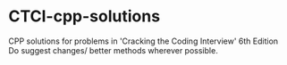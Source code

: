 # CTCI-cpp-solutions
CPP solutions for problems in 'Cracking the Coding Interview' 6th Edition
Do suggest changes/ better methods wherever possible.
